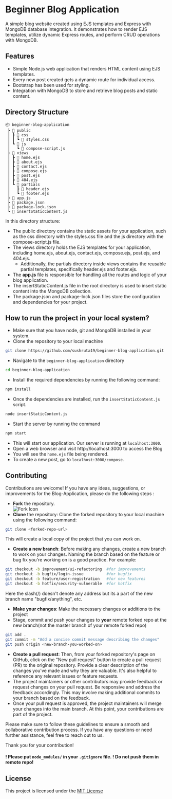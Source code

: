 # Beginner Blog Application
A simple blog website created using EJS templates and Express with MongoDB database integration. It demonstrates how to render EJS templates, utilize dynamic Express routes, and perform CRUD operations with MongoDB.

## Features
* Simple Node.js web application that renders HTML content using EJS templates.
* Every new post created gets a dynamic route for individual access.
* Bootstrap has been used for styling.
* Integration with MongoDB to store and retrieve blog posts and static content.

## Directory Structure
```
📦 beginner-blog-application
 ┣ 📂 public
 ┃ ┣ 📂 css
 ┃ ┃ ┗ 📜 styles.css
 ┃ ┗ 📂 js
 ┃   ┗ 📜 compose-script.js
 ┣ 📂 views
 ┃ ┣ 📜 home.ejs
 ┃ ┣ 📜 about.ejs
 ┃ ┣ 📜 contact.ejs
 ┃ ┣ 📜 compose.ejs
 ┃ ┣ 📜 post.ejs
 ┃ ┣ 📜 404.ejs
 ┃ ┗ 📂 partials
 ┃   ┣ 📜 header.ejs
 ┃   ┗ 📜 footer.ejs
 ┣ 📜 app.js
 ┣ 📜 package.json
 ┣ 📜 package-lock.json
 ┗ 📜 insertStaticContent.js
```

In this directory structure:

* The public directory contains the static assets for your application, such as the css directory with the styles.css file and the js directory with the compose-script.js file.
* The views directory holds the EJS templates for your application, including home.ejs, about.ejs, contact.ejs, compose.ejs, post.ejs, and 404.ejs.
    * Additionally, the partials directory inside views contains the reusable partial templates, specifically header.ejs and footer.ejs.
* The **app.js** file is responsible for handling all the routes and logic of your blog application.
* The insertStaticContent.js file in the root directory is used to insert static content into the MongoDB collection.
* The package.json and package-lock.json files store the configuration and dependencies for your project.

## How to run the project in your local system?
- Make sure that you have node, git and MongoDB installed in your system.
- Clone the repository to your local machine
```bash
git clone https://github.com/sushruta19/beginner-blog-application.git
```
- Navigate to the `beginner-blog-application` directory
```bash
cd beginner-blog-application
```
- Install the required dependencies by running the following command:
```bash
npm install
```
- Once the dependencies are installed, run the `insertStaticContent.js` script.
```bash
node insertStaticContent.js
```
- Start the server by running the command
```bash
npm start
```
- This will start our application. Our server is running at `localhost:3000`.
- Open a web browser and visit http://localhost:3000 to access the Blog
- You will see the `home.ejs` file being rendered.
- To create a new post, go to `localhost:3000/compose`.

## Contributing

Contributions are welcome! If you have any ideas, suggestions, or improvements for the Blog-Application, please do the following steps : 
- **Fork** the repository. <br>![Fork Icon](https://i.imgur.com/an7hXVR.png)
- **Clone** the repository: Clone the forked repository to your local machine using the following command:
```bash
git clone <forked-repo-url>
```
This will create a local copy of the project that you can work on.
- **Create a new branch**: Before making any changes, create a new branch to work on your changes. Naming the branch based on the feature or bug fix you're working on is a good practice. For example:
```bash
git checkout -b improvement/ui-refactoring  #for improvements
git checkout -b bugfix/login-issue          #for bugfix
git checkout -b feature/user-registration   #for new features
git checkout -b hotfix/security-vulnerable  #for hotfix
```
Here the slash(/) doesn't denote any address but its a part of the new branch name "bugfix/anything", etc.
- **Make your changes**: Make the necessary changes or additions to the project
- Stage, commit and push your changes to **your** remote forked repo at the new branch(not the master branch of your remote forked repo)
```bash
git add .
git commit -m "Add a concise commit message describing the changes"
git push origin <new-branch-you-worked-on>
```
- **Create a pull request**: Then, from your forked repository's page on GitHub, click on the "New pull request" button to create a pull request (PR) to the original repository. Provide a clear description of the changes you've made and why they are valuable. It's also helpful to reference any relevant issues or feature requests.
- The project maintainers or other contributors may provide feedback or request changes on your pull request. Be responsive and address the feedback accordingly. This may involve making additional commits to your branch based on the feedback.
- Once your pull request is approved, the project maintainers will merge your changes into the main branch. At this point, your contributions are part of the project.

Please make sure to follow these guidelines to ensure a smooth and collaborative contribution process. If you have any questions or need further assistance, feel free to reach out to us.

Thank you for your contribution!

#### ! Please put `node_modules/` in your `.gitignore` file. ! Do not push them in remote repo!
## License
This project is licensed under the [MIT License](LICENSE)
